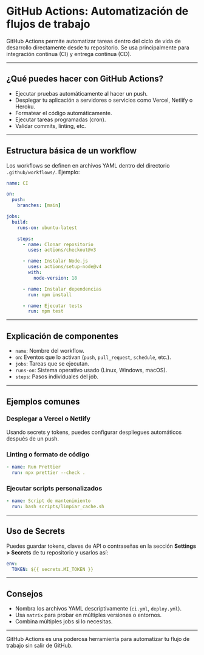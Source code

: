 # GitHub Actions: Automatización de flujos de trabajo

GitHub Actions permite automatizar tareas dentro del ciclo de vida de desarrollo directamente desde tu repositorio. Se usa principalmente para integración continua (CI) y entrega continua (CD).

---

## ¿Qué puedes hacer con GitHub Actions?

- Ejecutar pruebas automáticamente al hacer un push.
- Desplegar tu aplicación a servidores o servicios como Vercel, Netlify o Heroku.
- Formatear el código automáticamente.
- Ejecutar tareas programadas (cron).
- Validar commits, linting, etc.

---

## Estructura básica de un workflow

Los workflows se definen en archivos YAML dentro del directorio `.github/workflows/`. Ejemplo:

```yaml
name: CI

on:
  push:
    branches: [main]

jobs:
  build:
    runs-on: ubuntu-latest

    steps:
      - name: Clonar repositorio
        uses: actions/checkout@v3

      - name: Instalar Node.js
        uses: actions/setup-node@v4
        with:
          node-version: 18

      - name: Instalar dependencias
        run: npm install

      - name: Ejecutar tests
        run: npm test
```

---

## Explicación de componentes

- `name`: Nombre del workflow.
- `on`: Eventos que lo activan (`push`, `pull_request`, `schedule`, etc.).
- `jobs`: Tareas que se ejecutan.
- `runs-on`: Sistema operativo usado (Linux, Windows, macOS).
- `steps`: Pasos individuales del job.

---

## Ejemplos comunes

### Desplegar a Vercel o Netlify

Usando secrets y tokens, puedes configurar despliegues automáticos después de un push.

### Linting o formato de código

```yaml
- name: Run Prettier
  run: npx prettier --check .
```

### Ejecutar scripts personalizados

```yaml
- name: Script de mantenimiento
  run: bash scripts/limpiar_cache.sh
```

---

## Uso de Secrets

Puedes guardar tokens, claves de API o contraseñas en la sección **Settings > Secrets** de tu repositorio y usarlos así:

```yaml
env:
  TOKEN: ${{ secrets.MI_TOKEN }}
```

---

## Consejos

- Nombra los archivos YAML descriptivamente (`ci.yml`, `deploy.yml`).
- Usa `matrix` para probar en múltiples versiones o entornos.
- Combina múltiples jobs si lo necesitas.

---

GitHub Actions es una poderosa herramienta para automatizar tu flujo de trabajo sin salir de GitHub.
